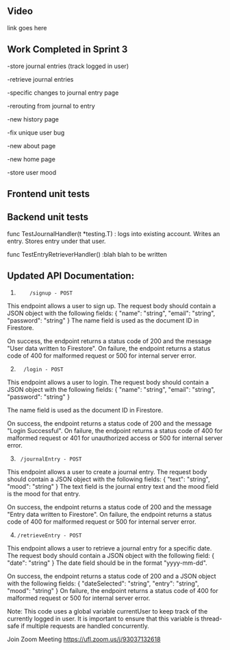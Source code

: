
## Video
link goes here


## Work Completed in Sprint 3
-store journal entries (track logged in user)

-retrieve journal entries

-specific changes to journal entry page

-rerouting from journal to entry

-new history page 

-fix unique user bug

-new about page

-new home page

-store user mood


## Frontend unit tests

## Backend unit tests
func TestJournalHandler(t *testing.T) : logs into existing account. Writes an entry. Stores entry under that user. 

func TestEntryRetrieverHandler() :blah blah to be written

## **Updated API Documentation:**

1.         /signup - POST
This endpoint allows a user to sign up. The request body should contain a JSON object with the following fields:
{
  "name": "string",
  "email": "string",
  "password": "string"
}
The name field is used as the document ID in Firestore.

On success, the endpoint returns a status code of 200 and the message "User data written to Firestore". On failure, the endpoint returns a status code of 400 for malformed request or 500 for internal server error.

2.       /login - POST
This endpoint allows a user to login. The request body should contain a JSON object with the following fields:
{
  "name": "string",
  "email": "string",
  "password": "string"
}

The name field is used as the document ID in Firestore.

On success, the endpoint returns a status code of 200 and the message "Login Successful". On failure, the endpoint returns a status code of 400 for malformed request or 401 for unauthorized access or 500 for internal server error.

3.      /journalEntry - POST
This endpoint allows a user to create a journal entry. The request body should contain a JSON object with the following fields:
{
  "text": "string",
  "mood": "string"
}
The text field is the journal entry text and the mood field is the mood for that entry.

On success, the endpoint returns a status code of 200 and the message "Entry data written to Firestore". On failure, the endpoint returns a status code of 400 for malformed request or 500 for internal server error.

4.     /retrieveEntry - POST
This endpoint allows a user to retrieve a journal entry for a specific date. The request body should contain a JSON object with the following field:
{
  "date": "string"
}
The date field should be in the format "yyyy-mm-dd".

On success, the endpoint returns a status code of 200 and a JSON object with the following fields:
{
  "dateSelected": "string",
  "entry": "string",
  "mood": "string"
}
On failure, the endpoint returns a status code of 400 for malformed request or 500 for internal server error.

Note: This code uses a global variable currentUser to keep track of the currently logged in user. It is important to ensure that this variable is thread-safe if multiple requests are handled concurrently.





Join Zoom Meeting
https://ufl.zoom.us/j/93037132618


